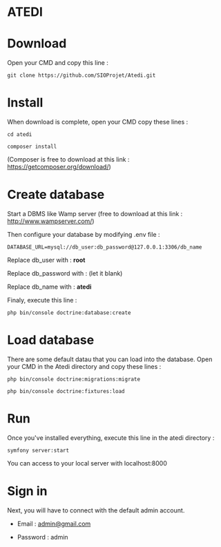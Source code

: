ATEDI
=========

# Download
Open your CMD and copy this line : 
```
git clone https://github.com/SIOProjet/Atedi.git
```

# Install
When download is complete, open your CMD copy these lines :
```
cd atedi
```
```
composer install
```
(Composer is free to download at this link : https://getcomposer.org/download/)

# Create database
Start a DBMS like Wamp server (free to download at this link : http://www.wampserver.com/)

Then configure your database by modifying .env file :
```
DATABASE_URL=mysql://db_user:db_password@127.0.0.1:3306/db_name
```
Replace db_user with : **root**

Replace db_password with : (let it blank)

Replace db_name with : **atedi**

Finaly, execute this line :
```
php bin/console doctrine:database:create
```

# Load database
There are some default datau that you can load into the database. Open your CMD in the Atedi directory and copy these lines :
```
php bin/console doctrine:migrations:migrate
```
```
php bin/console doctrine:fixtures:load
```

# Run
Once you've installed everything, execute this line in the atedi directory :
```
symfony server:start
```
You can access to your local server with localhost:8000

# Sign in
Next, you will have to connect with the default admin account.

* Email : admin@gmail.com

* Password : admin

